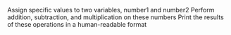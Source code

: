 Assign specific values to two variables, number1 and number2
Perform addition, subtraction, and multiplication on these numbers
Print the results of these operations in a human-readable format